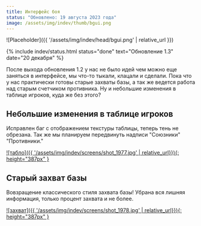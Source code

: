 ```yaml
---
title: Интерфейс боя
status: "Обновлено: 19 августа 2023 года"
image: /assets/img/indev/thumb/bgui.png
---
```


<p style="display: none">Разработка боевого интерфейса ведется здесь.</p>

![Placeholder]({{ '/assets/img/indev/head/bgui.png' | relative_url }})

{% include indev/status.html status="done" text="Обновление 1.3" date="20 декабря" %}

После выхода обновления 1.2 у нас не было идей чем можно еще заняться в интерфейсе, мы что-то тыкали, клацали и сделали. Пока что у нас практически готовы старые захваты базы, а так же ведется работа над старым счетчиком противника. Ну и небольшие изменения в таблице игроков, куда же без этого?

## Небольшие изменения в таблице игроков

Исправлен баг с отображением текстуры таблицы, теперь тень не обрезана. Так же мы планируем передвинуть надписи "Союзники" "Противники."

[![табло]({{ '/assets/img/indev/screens/shot_1977.jpg' | relative_url}}){: height="387px" }](/assets/img/indev/screens/shot_1977.jpg)

## Старый захват базы

Вовзращение классического стиля захвата базы! Убрана вся лишняя информация, только процент захвата и не более.

[![захват]({{ '/assets/img/indev/screens/shot_1978.jpg' | relative_url}}){: height="387px" }](/assets/img/indev/screens/shot_1978.jpg)